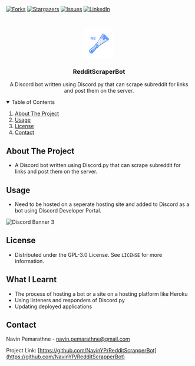 [![Forks][forks-shield]][forks-url]
[![Stargazers][stars-shield]][stars-url]
[![Issues][issues-shield]][issues-url]
[![LinkedIn][linkedin-shield]][linkedin-url]

<!-- PROJECT LOGO -->
<br />
<p align="center">
  <a href="https://github.com/othneildrew/Best-README-Template">
    <img src="images/logo.png" alt="Logo" width="80" height="80">
  </a>
  <h3 align="center">RedditScraperBot</h3>

  <p align="center">
    A Discord bot written using Discord.py that can scrape subreddit for links and post them on the server.
  </p>
</p>



<!-- TABLE OF CONTENTS -->
<details open="open">
  <summary>Table of Contents</summary>
  <ol>
    <li>
      <a href="#about-the-project">About The Project</a>
    </li>
    <li><a href="#usage">Usage</a></li>
    <li><a href="#license">License</a></li>
    <li><a href="#contact">Contact</a></li>
  </ol>
</details>



<!-- ABOUT THE PROJECT -->
## About The Project

- A Discord bot written using Discord.py that can scrape subreddit for links and post them on the server.



<!-- USAGE EXAMPLES -->
## Usage

- Need to be hosted on a seperate hosting site and added to Discord as a bot using Discord Developer Portal.

![Discord Banner 3](https://discord.com/api/oauth2/authorize?client_id=852835789288243240&permissions=2148002880&scope=bot)


<!-- LICENSE -->
## License

- Distributed under the GPL-3.0 License. See `LICENSE` for more information.

<!-- WHAT I LEARNT -->
## What I Learnt

- The process of hosting a bot or a site on a hosting platform like Heroku
- Using listeners and responders of Discord.py
- Updating deployed applications

<!-- CONTACT -->
## Contact

Navin Pemarathne - navin.pemarathne@gmail.com

Project Link: [https://github.com/NavinYP/RedditScrapperBot](https://github.com/NavinYP/RedditScrapperBot)



<!-- MARKDOWN LINKS & IMAGES -->
<!-- https://www.markdownguide.org/basic-syntax/#reference-style-links -->
[contributors-shield]: https://img.shields.io/github/contributors/NavinYP/RedditScrapperBot.svg?style=for-the-badge
[contributors-url]: https://github.com/NavinYP/RedditScrapperBot/graphs/contributors
[forks-shield]: https://img.shields.io/github/forks/NavinYP/RedditScrapperBot.svg?style=for-the-badge
[forks-url]: https://github.com/othneildrew/NavinYP/RedditScrapperBot/network/members
[stars-shield]: https://img.shields.io/github/stars/NavinYP/RedditScrapperBot.svg?style=for-the-badge
[stars-url]: https://github.com/othneildrew/NavinYP/RedditScrapperBot/stargazers
[issues-shield]: https://img.shields.io/github/issues/NavinYP/RedditScrapperBot.svg?style=for-the-badge
[issues-url]: https://github.com/NavinYP/RedditScrapperBot/issues
[license-shield]: https://img.shields.io/github/license/NavinYP/RedditScrapperBot.svg?style=for-the-badge
[license-url]: https://github.com/NavinYP/RedditScrapperBot/master/LICENSE.txt
[linkedin-shield]: https://img.shields.io/badge/-LinkedIn-black.svg?style=for-the-badge&logo=linkedin&colorB=555
[linkedin-url]: https://www.linkedin.com/in/navin-pemarathne/
[product-screenshot]: images/screenshot.png
